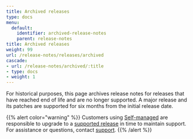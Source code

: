 ```yaml
---
title: Archived releases
type: docs
menu:
  default:
    identifier: archived-release-notes
    parent: release-notes
title: Archived releases
weight: 99
url: /release-notes/releases/archived
cascade:
- url: /release-notes/archived/:title
- type: docs
- weight: 1
---
```

For historical purposes, this page archives release notes for releases that have reached end of life and are no longer supported. A major release and its patches are supported for six months from the initial release date.

{{% alert color="warning" %}}
Customers using [Self-managed](/guides/hosting/hosting-options/self-managed/) are responsible to upgrade to a [supported release](/releases-notes/) in time to maintain support. For assistance or questions, contact [support](mailto:support@wandb.com).
{{% /alert %}}



